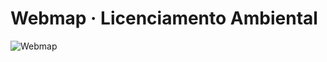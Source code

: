 # Webmap · Licenciamento Ambiental

<object data="https://img.shields.io/badge/licenciamento_-webmap_-blue?link=http%3A%2F%2Ftinyurl.com%2F25ty2lrr" type="image/svg+xml">
  <img src="https://img.shields.io/badge/licenciamento_-webmap_-blue?link=http%3A%2F%2Ftinyurl.com%2F25ty2lrr" alt="Webmap">
</object>

